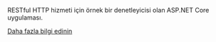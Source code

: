 ﻿RESTful HTTP hizmeti için örnek bir denetleyicisi olan ASP.NET Core uygulaması.

[Daha fazla bilgi edinin](https://docs.microsoft.com/aspnet/core/tutorials/first-web-api?view=aspnetcore-3.1)
